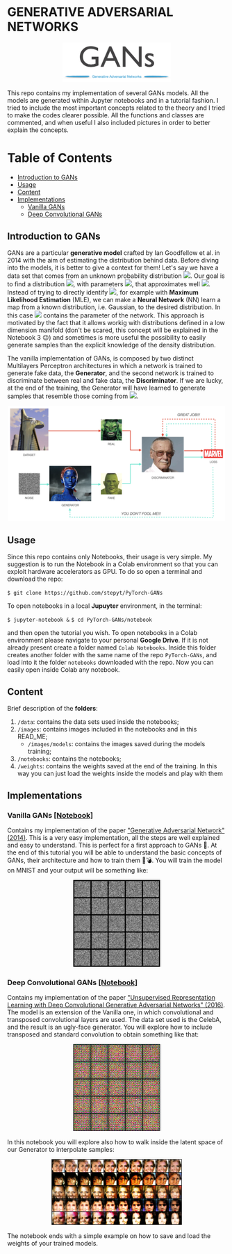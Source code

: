 # GENERATIVE ADVERSARIAL NETWORKS

<p align="center">
  <img src="/images/gan.png" width="250">
<p/>

This repo contains my implementation of several GANs models. All the models are generated within Jupyter notebooks and in a tutorial fashion. I tried to include the most important concepts related to the theory and I tried to make the codes clearer possible. All the functions and classes are commented, and when useful I also included pictures in order to better explain the concepts.

# Table of Contents

* [Introduction to GANs](#introduction-to-gans)
* [Usage](#usage)
* [Content](#content)
* [Implementations](#implementations)
  - [Vanilla GANs](#vanilla-gans)
  - [Deep Convolutional GANs](#deep-convolutional-gans)

## Introduction to GANs
GANs are a particular __generative model__ crafted by Ian Goodfellow et al. in 2014 with the aim of estimating the distribution behind data. Before diving into the models, it is better to give a context for them! Let's say we have a data set that comes from an unknown probability distribution <img src="https://render.githubusercontent.com/render/math?math=P_{data}">. Our goal is to find a distribution <img src="https://render.githubusercontent.com/render/math?math=P_{\theta}">, with parameters <img src="https://render.githubusercontent.com/render/math?math=\theta">, that approximates well <img src="https://render.githubusercontent.com/render/math?math=P_{data}">. Instead of trying to directly identify <img src="https://render.githubusercontent.com/render/math?math=P_{\theta}">, for example with __Maximum Likelihood Estimation__ (MLE), we can make a __Neural Network__ (NN) learn a map from a known distribution, i.e. Gaussian, to the desired distribution. In this case <img src="https://render.githubusercontent.com/render/math?math=\theta"> contains the parameter of the network. This approach is motivated by the fact that it allows workig with distributions defined in a low dimension manifold (don't be scared, this concept will be explained in the Notebook 3 :wink:) and sometimes is more useful the possibility to easily generate samples than the explicit knowledge of the density distribution.

The vanilla implementation of GANs, is composed by two distinct Multilayers Perceptron architectures in which a network is trained to generate fake data, the __Generator__, and the second network is trained to discriminate between real and fake data, the __Discriminator__. If we are lucky, at the end of the training, the Generator will have learned to generate samples that resemble those coming from <img src="https://render.githubusercontent.com/render/math?math=P_{data}">.

<p align="center">
  <img src="/images/simple-gan.png" width="500">
<p/>

## Usage

Since this repo contains only Notebooks, their usage is very simple. My suggestion is to run the Notebook in a Colab environment so that you can exploit hardware accelerators as GPU. To do so open a terminal and download the repo:

`$ git clone https://github.com/stepyt/PyTorch-GANs`

To open notebooks in a local __Jupuyter__ environment, in the terminal:

`$ jupyter-notebook &`
`$ cd PyTorch-GANs/notebook`

and then open the tutorial you wish. To open notebooks in a Colab environment please navigate to your personal __Google Drive__. If it is not already present create a folder named `Colab Notebooks`. Inside this folder creates another folder with the same name of the repo `PyTorch-GANs`, and load into it the folder `notebooks` downloaded with the repo. Now you can easily open inside Colab any notebook.

## Content

Brief description of the __folders__:
1. `/data`: contains the data sets used inside the notebooks;
2. `/images`: contains images included in the notebooks and in this READ_ME;
   * `/images/models`: contains the images saved during the models training;
3. `/notebooks`: contains the notebooks;
4. `/weights`: contains the weights saved at the end of the training. In this way you can just load the weights inside the models and play with them

## Implementations

### Vanilla GANs [[Notebook]](notebooks/Vanilla-GANs.ipynb)
Contains my implementation of the paper ["Generative Adversarial Network" (2014)](https://arxiv.org/abs/1406.2661). This is a very easy implementation, all the steps are well explained and easy to understand. This is perfect for a first approach to GANs :rocket:. At the end of this tutorial you will be able to understand the basic concepts of GANs, their architecture and how to train them 🧠:bomb:. You will train the model on MNIST and your output will be something like:

<p align="center">
  <img src="/images/models/gan/gan_gif.gif" width="200">
</p>

### Deep Convolutional GANs [[Notebook]](notebooks/DCGANs.ipynb)
Contains my implementation of the paper ["Unsupervised Representation Learning with Deep Convolutional Generative Adversarial Networks" (2016)](https://arxiv.org/abs/1511.06434). The model is an extension of the Vanilla one, in which convolutional and transposed convolutional layers are used. The data set used is the CelebA, and the result is an ugly-face generator. You will explore how to include transposed and standard convolution to obtain something like that:

<p align="center">
  <img src="/images/models/dcgan/dcgan_gif.gif" width="200">
</p>

In this notebook you will explore also how to walk inside the latent space of our Generator to interpolate samples:

<p align="center">
  <img src="/images/models/dcgan/interpolation.png" width="300">
</p>

The notebook ends with a simple example on how to save and load the weights of your trained models.
